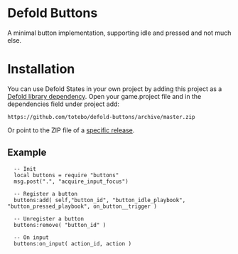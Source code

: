 # Defold Buttons
A minimal button implementation, supporting idle and pressed and not much else.

# Installation
You can use Defold States in your own project by adding this project as a [Defold library dependency](http://www.defold.com/manuals/libraries/). Open your game.project file and in the dependencies field under project add:

    https://github.com/totebo/defold-buttons/archive/master.zip

Or point to the ZIP file of a [specific release](https://github.com/totebo/defold-buttons/releases).


## Example

      -- Init
      local buttons = require "buttons"
      msg.post(".", "acquire_input_focus")

      -- Register a button
      buttons:add( self,"button_id", "button_idle_playbook", "button_pressed_playbook", on_button__trigger )

      -- Unregister a button
      buttons:remove( "button_id" )

      -- On input
      buttons:on_input( action_id, action )
